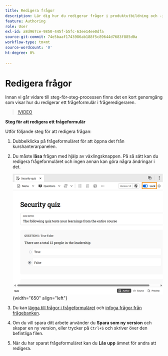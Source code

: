 ```yaml
---
title: Redigera frågor
description: Lär dig hur du redigerar frågor i produktutbildning och -inlärning
feature: Authoring
role: User
exl-id: a8d967ce-9850-445f-b5fc-63ee14ee0dfa
source-git-commit: 74e5baaf1743986ab188f5c89644d7683f885d0a
workflow-type: tm+mt
source-wordcount: '0'
ht-degree: 0%

---
```


# Redigera frågor

Innan vi går vidare till steg-för-steg-processen finns det en kort genomgång som visar hur du redigerar ett frågeformulär i frågeredigeraren.

>[!VIDEO](https://video.tv.adobe.com/v/3475209/aem-guides-learning-content)

**Steg för att redigera ett frågeformulär**

Utför följande steg för att redigera frågan:

1. Dubbelklicka på frågeformuläret för att öppna det från kurshanterarpanelen.
1. Du måste **låsa** frågan med hjälp av växlingsknappen. På så sätt kan du redigera frågeformuläret och ingen annan kan göra några ändringar i det.

   ![](assets/quiz-lock.png){width="650" align="left"}

1. Du kan [lägga till frågor i frågeformuläret](./quiz-insert-questions.md) och [infoga frågor från frågebanken](./insert-questions.md).
1. Om du vill spara ditt arbete använder du **Spara som ny version** och skapar en ny version, eller trycker på `Ctrl+S` och skriver över den befintliga filen.
1. När du har sparat frågeformuläret kan du **Lås upp** ämnet för andra att redigera.
